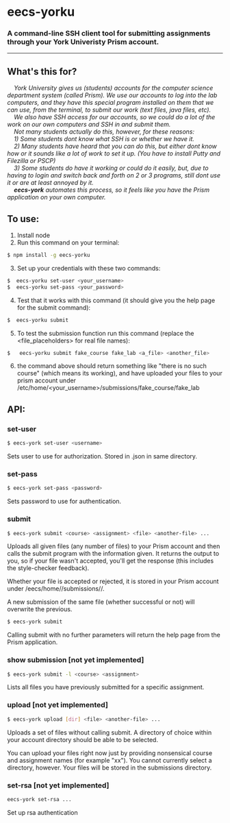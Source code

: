 # **eecs-yorku**
### A command-line SSH client tool for submitting assignments through your York Univeristy Prism account.
-------------------------------------

## What's this for?

*&nbsp;&nbsp;&nbsp;&nbsp;York University gives us (students) accounts for the computer science department system (called Prism). We use our accounts to log into the lab computers, and they have this special program installed on them that we can use, from the terminal, to submit our work (text files, java files, etc). </br> &nbsp;&nbsp;&nbsp;&nbsp;We also have SSH access for our accounts, so we could do a lot of the work on our own computers and SSH in and submit them. <br /> &nbsp;&nbsp;&nbsp;&nbsp;Not many students actually do this, however, for these reasons: <br /> &nbsp;&nbsp;&nbsp;&nbsp;1)  Some students dont know what SSH is or whether we have it. <br /> &nbsp;&nbsp;&nbsp;&nbsp;2) Many students have heard that you can do this, but either dont know how or it sounds like a lot of work to set it up. (You have to install Putty and Filezilla or PSCP) <br /> &nbsp;&nbsp;&nbsp;&nbsp;3) Some students do have it working or could do it easily, but, due to having to login and switch back and forth on 2 or 3 programs, still dont use it or are at least annoyed by it. <br /> &nbsp;&nbsp;&nbsp;&nbsp;**eecs-york** automates this process, so it feels like you have the Prism application on your own computer.*

## To use:
1) Install node <br />
2) Run this command on your terminal: 
```sh
$ npm install -g eecs-yorku
```
3) Set up your credentials with these two commands:
```sh
$  eecs-yorku set-user <your_username> 
$  eecs-yorku set-pass <your_password>
```
4) Test that it works with this command (it should give you the help page for the submit command):
```sh
$  eecs-yorku submit
```
5) To test the submission function run this command (replace the <file_placeholders> for real file names):
```sh
$   eecs-yorku submit fake_course fake_lab <a_file> <another_file>
```
6) the command above should return something like "there is no such course" (which means its working), and have uploaded your files to your prism account under /etc/home/<your_username>/submissions/fake_course/fake_lab


## API:
### set-user
```sh
$ eecs-york set-user <username>
``` 
Sets user to use for authorization. Stored in .json in same directory. 


### set-pass
```sh
$ eecs-york set-pass <password>
```
Sets password to use for authentication.

### submit
```sh
$ eecs-york submit <course> <assignment> <file> <another-file> ... 
```
    
Uploads all given files (any number of files) to your Prism account and then calls the submit program with the information given. It returns the output to you, so if your file wasn't accepted, you'll get the response (this includes the style-checker feedback). 

Whether your file is accepted or rejected, it is stored in your Prism account under /eecs/home/<username>/submissions/<course>/<assignment>. 

A new submission of the same file (whether successful or not) will overwrite the previous.

```sh
$ eecs-york submit
```
Calling submit with no further parameters will return the help page from the Prism application.
### show submission [not yet implemented]
```sh
$ eecs-york submit -l <course> <assignment>
```
Lists all files you have previously submitted for a specific assignment.

### upload [not yet implemented]
```sh 
$ eecs-york upload [dir] <file> <another-file> ...
```
Uploads a set of files without calling submit. A directory of choice within your account directory should be able to be selected. 

You can upload your files right now just by providing nonsensical course and assignment names (for example "xx"). You cannot currently select a directory, however. Your files will be stored in the submissions directory.

### set-rsa [not yet implemented]
```sh 
eecs-york set-rsa ...
```
Set up rsa authentication
